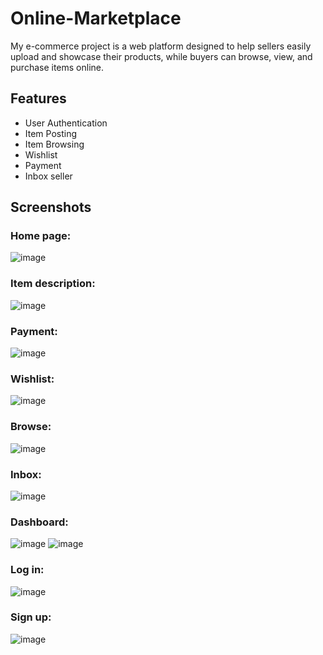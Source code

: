 # Online-Marketplace

My e-commerce project is a web platform designed to help sellers easily upload and showcase their products, while buyers can browse, view, and purchase items online.

## Features

- User Authentication
- Item Posting
- Item Browsing
- Wishlist
- Payment
- Inbox seller

## Screenshots
### Home page:
![image](https://github.com/truongnguyendac002/Online-Marketplace/assets/88220511/2010ac59-b780-471c-a913-067536e9996d)
### Item description:
![image](https://github.com/truongnguyendac002/Online-Marketplace/assets/88220511/506db6ef-3691-46ad-87bc-1ddebade7de3)
### Payment:
![image](https://github.com/truongnguyendac002/Online-Marketplace/assets/88220511/d04bcb60-82d7-4493-b286-a6616e9ca86e)
### Wishlist:
![image](https://github.com/truongnguyendac002/Online-Marketplace/assets/88220511/62437aef-626b-4dbd-bc12-60c74fe8fa96)
### Browse:
![image](https://github.com/truongnguyendac002/Online-Marketplace/assets/88220511/6c15932c-5f51-4e04-9dcb-0af093809466)
### Inbox:
![image](https://github.com/truongnguyendac002/Online-Marketplace/assets/88220511/cac43d4f-be15-413f-b53f-821cc21f9452)
### Dashboard:
![image](https://github.com/truongnguyendac002/Online-Marketplace/assets/88220511/c92c93dc-f8e6-4a8b-93af-ca502a49cb9d)
![image](https://github.com/truongnguyendac002/Online-Marketplace/assets/88220511/f13025d1-0149-461b-9c94-bb1d8514a54f)
### Log in:
![image](https://github.com/truongnguyendac002/Online-Marketplace/assets/88220511/d432bbdc-49f9-4e46-8854-a68303723a63)
### Sign up:
![image](https://github.com/truongnguyendac002/Online-Marketplace/assets/88220511/1631df9d-221d-4474-8455-12b25103e322)

